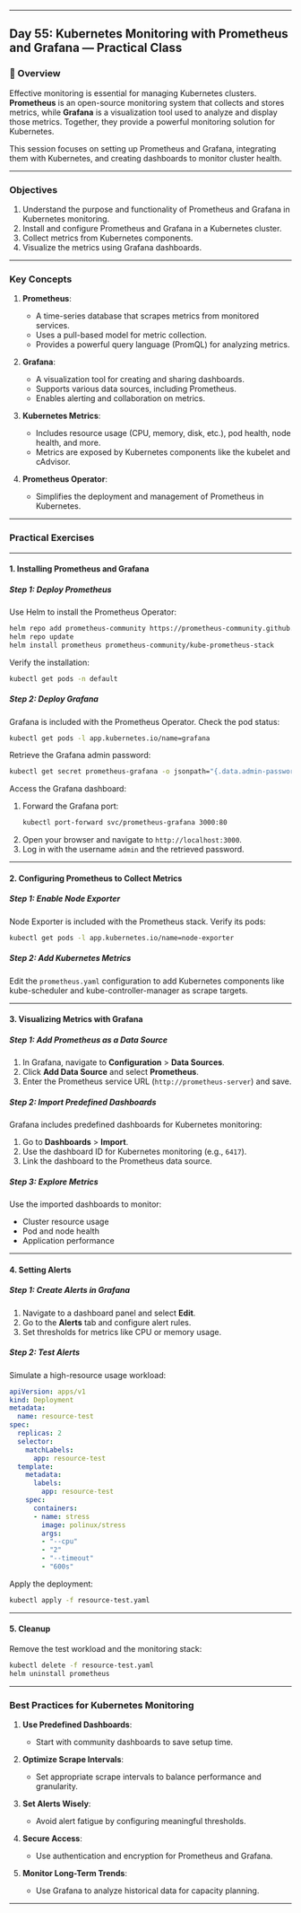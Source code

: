 ﻿---

## Day 55: Kubernetes Monitoring with Prometheus and Grafana — Practical Class

### 📘 Overview

Effective monitoring is essential for managing Kubernetes clusters. **Prometheus** is an open-source monitoring system that collects and stores metrics, while **Grafana** is a visualization tool used to analyze and display those metrics. Together, they provide a powerful monitoring solution for Kubernetes.

This session focuses on setting up Prometheus and Grafana, integrating them with Kubernetes, and creating dashboards to monitor cluster health.

---

### Objectives

1. Understand the purpose and functionality of Prometheus and Grafana in Kubernetes monitoring.
2. Install and configure Prometheus and Grafana in a Kubernetes cluster.
3. Collect metrics from Kubernetes components.
4. Visualize the metrics using Grafana dashboards.

---

### Key Concepts

1. **Prometheus**:
   - A time-series database that scrapes metrics from monitored services.
   - Uses a pull-based model for metric collection.
   - Provides a powerful query language (PromQL) for analyzing metrics.

2. **Grafana**:
   - A visualization tool for creating and sharing dashboards.
   - Supports various data sources, including Prometheus.
   - Enables alerting and collaboration on metrics.

3. **Kubernetes Metrics**:
   - Includes resource usage (CPU, memory, disk, etc.), pod health, node health, and more.
   - Metrics are exposed by Kubernetes components like the kubelet and cAdvisor.

4. **Prometheus Operator**:
   - Simplifies the deployment and management of Prometheus in Kubernetes.

---

### Practical Exercises

---

#### 1. Installing Prometheus and Grafana

##### Step 1: Deploy Prometheus
Use Helm to install the Prometheus Operator:
```bash
helm repo add prometheus-community https://prometheus-community.github.io/helm-charts
helm repo update
helm install prometheus prometheus-community/kube-prometheus-stack
```

Verify the installation:
```bash
kubectl get pods -n default
```

##### Step 2: Deploy Grafana
Grafana is included with the Prometheus Operator. Check the pod status:
```bash
kubectl get pods -l app.kubernetes.io/name=grafana
```

Retrieve the Grafana admin password:
```bash
kubectl get secret prometheus-grafana -o jsonpath="{.data.admin-password}" | base64 --decode
```

Access the Grafana dashboard:
1. Forward the Grafana port:
   ```bash
   kubectl port-forward svc/prometheus-grafana 3000:80
   ```
2. Open your browser and navigate to `http://localhost:3000`.
3. Log in with the username `admin` and the retrieved password.

---

#### 2. Configuring Prometheus to Collect Metrics

##### Step 1: Enable Node Exporter
Node Exporter is included with the Prometheus stack. Verify its pods:
```bash
kubectl get pods -l app.kubernetes.io/name=node-exporter
```

##### Step 2: Add Kubernetes Metrics
Edit the `prometheus.yaml` configuration to add Kubernetes components like kube-scheduler and kube-controller-manager as scrape targets.

---

#### 3. Visualizing Metrics with Grafana

##### Step 1: Add Prometheus as a Data Source
1. In Grafana, navigate to **Configuration** > **Data Sources**.
2. Click **Add Data Source** and select **Prometheus**.
3. Enter the Prometheus service URL (`http://prometheus-server`) and save.

##### Step 2: Import Predefined Dashboards
Grafana includes predefined dashboards for Kubernetes monitoring:
1. Go to **Dashboards** > **Import**.
2. Use the dashboard ID for Kubernetes monitoring (e.g., `6417`).
3. Link the dashboard to the Prometheus data source.

##### Step 3: Explore Metrics
Use the imported dashboards to monitor:
- Cluster resource usage
- Pod and node health
- Application performance

---

#### 4. Setting Alerts

##### Step 1: Create Alerts in Grafana
1. Navigate to a dashboard panel and select **Edit**.
2. Go to the **Alerts** tab and configure alert rules.
3. Set thresholds for metrics like CPU or memory usage.

##### Step 2: Test Alerts
Simulate a high-resource usage workload:
```yaml
apiVersion: apps/v1
kind: Deployment
metadata:
  name: resource-test
spec:
  replicas: 2
  selector:
    matchLabels:
      app: resource-test
  template:
    metadata:
      labels:
        app: resource-test
    spec:
      containers:
      - name: stress
        image: polinux/stress
        args:
        - "--cpu"
        - "2"
        - "--timeout"
        - "600s"
```

Apply the deployment:
```bash
kubectl apply -f resource-test.yaml
```

---

#### 5. Cleanup

Remove the test workload and the monitoring stack:
```bash
kubectl delete -f resource-test.yaml
helm uninstall prometheus
```

---

### Best Practices for Kubernetes Monitoring

1. **Use Predefined Dashboards**:
   - Start with community dashboards to save setup time.

2. **Optimize Scrape Intervals**:
   - Set appropriate scrape intervals to balance performance and granularity.

3. **Set Alerts Wisely**:
   - Avoid alert fatigue by configuring meaningful thresholds.

4. **Secure Access**:
   - Use authentication and encryption for Prometheus and Grafana.

5. **Monitor Long-Term Trends**:
   - Use Grafana to analyze historical data for capacity planning.

---
